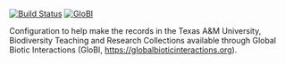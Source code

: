 [![Build Status](https://travis-ci.com/globalbioticinteractions/brtc-para.svg)](https://travis-ci.com/globalbioticinteractions/brtc-para) [![GloBI](http://api.globalbioticinteractions.org/interaction.svg?accordingTo=globi:globalbioticinteractions/brtc-para)](http://globalbioticinteractions.org/?accordingTo=globi:globalbioticinteractions/brtc-para) 


Configuration to help make the records in the Texas A&M University, Biodiversity Teaching and Research Collections available through Global Biotic Interactions (GloBI, https://globalbioticinteractions.org). 

